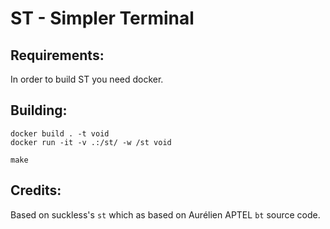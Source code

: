 # ST - Simpler Terminal

## Requirements:

In order to build ST you need docker.

## Building:

```shell
docker build . -t void
docker run -it -v .:/st/ -w /st void

make
```

## Credits:

Based on suckless's `st` which as based on Aurélien APTEL `bt` source code.
